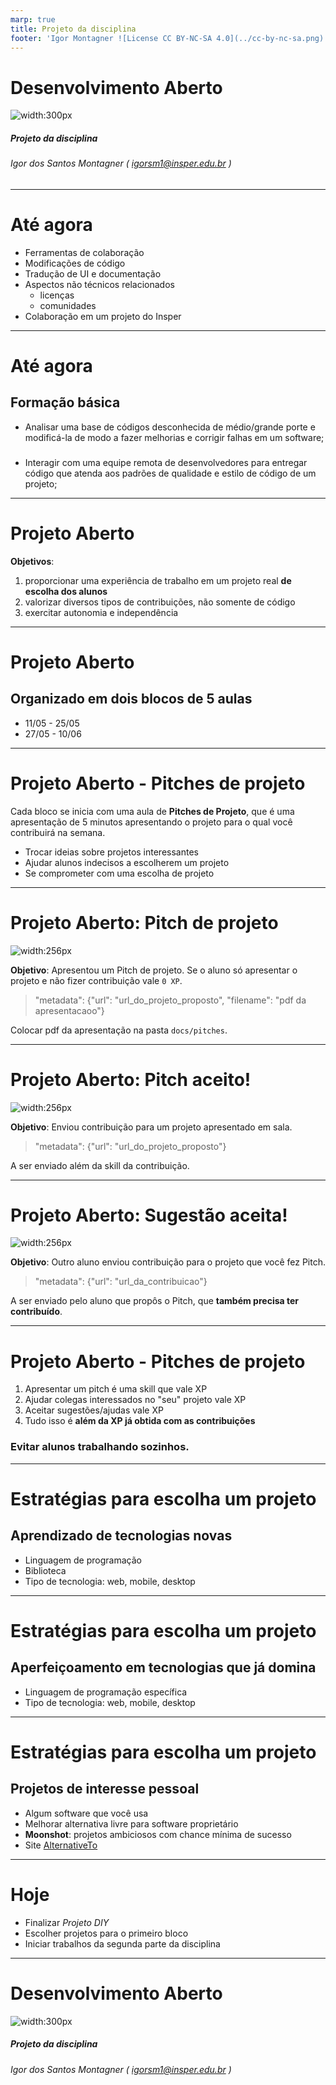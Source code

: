 ```yaml
---
marp: true
title: Projeto da disciplina
footer: 'Igor Montagner ![License CC BY-NC-SA 4.0](../cc-by-nc-sa.png)'
---
```


<style>
	footer {
		position: fixed;
		bottom: 10px;
		left: 1050px;
		width: 400px;
	}

	footer img {
		vertical-align: middle;
	}
</style>
Desenvolvimento Aberto
===

![width:300px](../01-ciclo-de-vida-bug/capa.svg)

##### Projeto da disciplina

###### Igor dos Santos Montagner ( [igorsm1@insper.edu.br](mailto:igorsm1@insper.edu.br) )

---
# Até agora

* Ferramentas de colaboração
* Modificações de código
* Tradução de UI e documentação
* Aspectos não técnicos relacionados
    - licenças
    - comunidades
* Colaboração em um projeto do Insper

----

# Até agora

## Formação básica

- Analisar uma base de códigos desconhecida de médio/grande porte e modificá-la de modo a fazer melhorias e corrigir falhas em um software;

###

- Interagir com uma equipe remota de desenvolvedores para entregar código que atenda aos padrões de qualidade e estilo de código de um projeto;

---
# Projeto Aberto

**Objetivos**: 

1. proporcionar uma experiência de trabalho em um projeto real **de escolha dos alunos**
2. valorizar diversos tipos de contribuições, não somente de código
3. exercitar autonomia e independência

---
# Projeto Aberto

## Organizado em dois blocos de 5 aulas

* 11/05 - 25/05
* 27/05 - 10/06

---
# Projeto Aberto - Pitches de projeto

Cada bloco se inicia com uma aula de **Pitches de Projeto**, que é uma apresentação de 5 minutos apresentando o projeto para o qual você contribuirá na semana.

* Trocar ideias sobre projetos interessantes
* Ajudar alunos indecisos a escolherem um projeto
* Se comprometer com uma escolha de projeto

---

# Projeto Aberto: Pitch de projeto

![width:256px](https://fonts.gstatic.com/s/i/materialicons/record_voice_over/v4/24px.svg?download=true)


**Objetivo**: Apresentou um Pitch de projeto. Se o aluno só apresentar o projeto e não fizer contribuição vale `0 XP`.

> "metadata": {"url": "url_do_projeto_proposto", "filename": "pdf da apresentacaoo"}

Colocar pdf da apresentação na pasta `docs/pitches`. 

----

# Projeto Aberto: Pitch aceito!

![width:256px](https://fonts.gstatic.com/s/i/materialicons/assignment_turned_in/v4/24px.svg?download=true)


**Objetivo**: Enviou contribuição para um projeto apresentado em sala. 

> "metadata": {"url": "url_do_projeto_proposto"}

A ser enviado além da skill da contribuição.

----
# Projeto Aberto: Sugestão aceita!

![width:256px](https://fonts.gstatic.com/s/i/materialicons/supervised_user_circle/v4/24px.svg?download=true)


**Objetivo**: Outro aluno enviou contribuição para o projeto que você fez Pitch. 

> "metadata": {"url": "url_da_contribuicao"}

A ser enviado pelo aluno que propôs o Pitch, que **também precisa ter contribuído**.

---
# Projeto Aberto - Pitches de projeto

1. Apresentar um pitch é uma skill que vale XP
1. Ajudar colegas interessados no "seu" projeto vale XP
1. Aceitar sugestões/ajudas vale XP
1. Tudo isso é **além da XP já obtida com as contribuições**

### Evitar alunos trabalhando sozinhos.

---- 
# Estratégias para escolha um projeto

## Aprendizado de tecnologias novas

* Linguagem de programação
* Biblioteca
* Tipo de tecnologia: web, mobile, desktop

----
# Estratégias para escolha um projeto

## Aperfeiçoamento em tecnologias que já domina

* Linguagem de programação específica
* Tipo de tecnologia: web, mobile, desktop

---
# Estratégias para escolha um projeto

## Projetos de interesse pessoal

* Algum software que você usa
* Melhorar alternativa livre para software proprietário
* **Moonshot**: projetos ambiciosos com chance mínima de sucesso
* Site [AlternativeTo](https://alternativeto.net/)

----
# Hoje

* Finalizar *Projeto DIY*
* Escolher projetos para o primeiro bloco
* Iniciar trabalhos da segunda parte da disciplina

----
Desenvolvimento Aberto
===

![width:300px](../01-ciclo-de-vida-bug/capa.svg)

##### Projeto da disciplina


###### Igor dos Santos Montagner ( [igorsm1@insper.edu.br](mailto:igorsm1@insper.edu.br) )